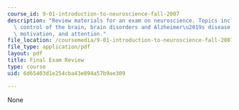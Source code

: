 ```yaml
---
course_id: 9-01-introduction-to-neuroscience-fall-2007
description: "Review materials for an exam on neuroscience. Topics include chemical\
  \ control of the brain, brain disorders and Alzheimer\u2019s disease, eating and\
  \ motivation, and attention."
file_location: /coursemedia/9-01-introduction-to-neuroscience-fall-2007/6d65403d1e254cba43e894a57b9ae309_9_01_final_rev.pdf
file_type: application/pdf
layout: pdf
title: Final Exam Review
type: course
uid: 6d65403d1e254cba43e894a57b9ae309

---
```

None